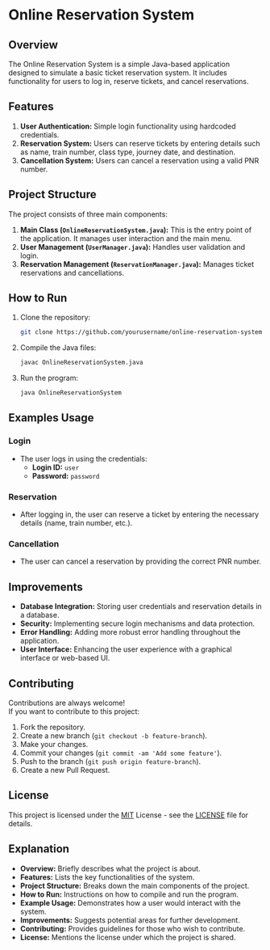 
# Online Reservation System

## Overview

The Online Reservation System is a simple Java-based application designed to simulate a basic ticket reservation system. It includes functionality for users to log in, reserve tickets, and cancel reservations.

## Features

1. **User Authentication:** Simple login functionality using hardcoded credentials.
2. **Reservation System:** Users can reserve tickets by entering details such as name, train number, class type, journey date, and destination.
3. **Cancellation System:** Users can cancel a reservation using a valid PNR number.

## Project Structure

The project consists of three main components:
1. **Main Class (`OnlineReservationSystem.java`):** This is the entry point of the application. It manages user interaction and the main menu.
2. **User Management (`UserManager.java`):** Handles user validation and login.
3. **Reservation Management (`ReservationManager.java`):** Manages ticket reservations and cancellations.

## How to Run

1. Clone the repository:
    ```bash
    git clone https://github.com/yourusername/online-reservation-system.git
    ```
2. Compile the Java files:
    ```bash
    javac OnlineReservationSystem.java
    ```
3. Run the program:
    ```bash
    java OnlineReservationSystem
    ```

## Examples Usage
### Login

- The user logs in using the credentials:
    - **Login ID:** `user`
    - **Password:** `password`

### Reservation
- After logging in, the user can reserve a ticket by entering the necessary details (name, train number, etc.).

### Cancellation
- The user can cancel a reservation by providing the correct PNR number.




## Improvements

- **Database Integration:** Storing user credentials and reservation details in a database.
- **Security:** Implementing secure login mechanisms and data protection.
- **Error Handling:** Adding more robust error handling throughout the application.
- **User Interface:** Enhancing the user experience with a graphical interface or web-based UI.


## Contributing

Contributions are always welcome!  
If you want to contribute to this project:
1. Fork the repository.
2. Create a new branch (`git checkout -b feature-branch`).
3. Make your changes.
4. Commit your changes (`git commit -am 'Add some feature'`).
5. Push to the branch (`git push origin feature-branch`).
6. Create a new Pull Request.


## License

This project is licensed under the [MIT](https://github.com/manasvi711/Oasis_Infobyte/blob/main/LICENSE)  License - see the [LICENSE](LICENSE) file for details.




## Explanation

- **Overview:** Briefly describes what the project is about.
- **Features:** Lists the key functionalities of the system.
- **Project Structure:** Breaks down the main components of the project.
- **How to Run:** Instructions on how to compile and run the program.
- **Example Usage:** Demonstrates how a user would interact with the system.
- **Improvements:** Suggests potential areas for further development.
- **Contributing:** Provides guidelines for those who wish to contribute.
- **License:** Mentions the license under which the project is shared.
